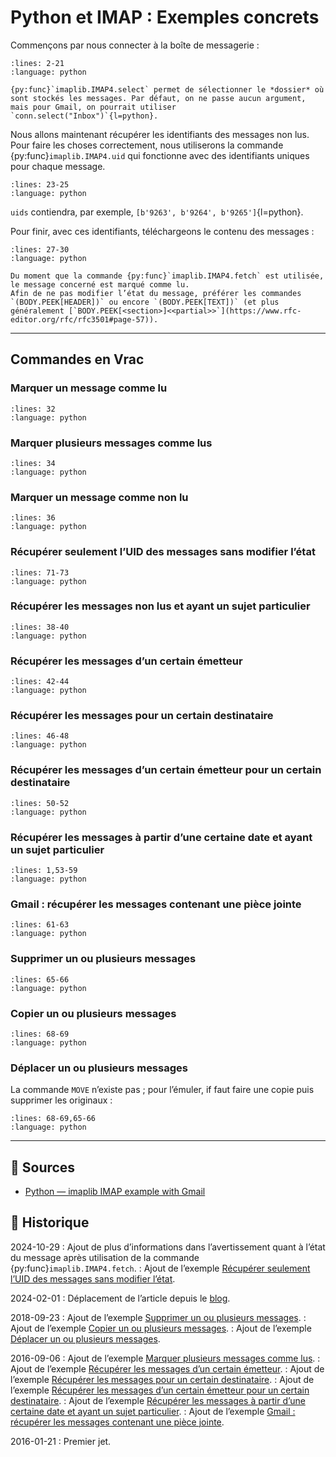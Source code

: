 # Python et IMAP : Exemples concrets

Commençons par nous connecter à la boîte de messagerie :

```{literalinclude} snippets/imap-exemples-concrets.py
:lines: 2-21
:language: python
```

```{tip}
{py:func}`imaplib.IMAP4.select` permet de sélectionner le *dossier* où sont stockés les messages. Par défaut, on ne passe aucun argument, mais pour Gmail, on pourrait utiliser `conn.select("Inbox")`{l=python}.
```

Nous allons maintenant récupérer les identifiants des messages non lus. Pour faire les choses correctement, nous utiliserons la commande {py:func}`imaplib.IMAP4.uid` qui fonctionne avec des identifiants uniques pour chaque message.

```{literalinclude} snippets/imap-exemples-concrets.py
:lines: 23-25
:language: python
```

`uids` contiendra, par exemple, `[b'9263', b'9264', b'9265']`{l=python}.

Pour finir, avec ces identifiants, téléchargeons le contenu des messages :

```{literalinclude} snippets/imap-exemples-concrets.py
:lines: 27-30
:language: python
```

```{attention}
Du moment que la commande {py:func}`imaplib.IMAP4.fetch` est utilisée, le message concerné est marqué comme lu.
Afin de ne pas modifier l’état du message, préférer les commandes `(BODY.PEEK[HEADER])` ou encore `(BODY.PEEK[TEXT])` (et plus généralement [`BODY.PEEK[<section>]<<partial>>`](https://www.rfc-editor.org/rfc/rfc3501#page-57)).
```

---

## Commandes en Vrac

### Marquer un message comme lu

```{literalinclude} snippets/imap-exemples-concrets.py
:lines: 32
:language: python
```

### Marquer plusieurs messages comme lus

```{literalinclude} snippets/imap-exemples-concrets.py
:lines: 34
:language: python
```

### Marquer un message comme non lu

```{literalinclude} snippets/imap-exemples-concrets.py
:lines: 36
:language: python
```

### Récupérer seulement l’UID des messages sans modifier l’état

```{literalinclude} snippets/imap-exemples-concrets.py
:lines: 71-73
:language: python
```

### Récupérer les messages non lus et ayant un sujet particulier

```{literalinclude} snippets/imap-exemples-concrets.py
:lines: 38-40
:language: python
```

### Récupérer les messages d’un certain émetteur

```{literalinclude} snippets/imap-exemples-concrets.py
:lines: 42-44
:language: python
```

### Récupérer les messages pour un certain destinataire

```{literalinclude} snippets/imap-exemples-concrets.py
:lines: 46-48
:language: python
```

### Récupérer les messages d’un certain émetteur pour un certain destinataire

```{literalinclude} snippets/imap-exemples-concrets.py
:lines: 50-52
:language: python
```

### Récupérer les messages à partir d’une certaine date et ayant un sujet particulier

```{literalinclude} snippets/imap-exemples-concrets.py
:lines: 1,53-59
:language: python
```

### Gmail : récupérer les messages contenant une pièce jointe

```{literalinclude} snippets/imap-exemples-concrets.py
:lines: 61-63
:language: python
```

### Supprimer un ou plusieurs messages

```{literalinclude} snippets/imap-exemples-concrets.py
:lines: 65-66
:language: python
```

### Copier un ou plusieurs messages

```{literalinclude} snippets/imap-exemples-concrets.py
:lines: 68-69
:language: python
```

### Déplacer un ou plusieurs messages

La commande `MOVE` n’existe pas ; pour l’émuler, if faut faire une copie puis supprimer les originaux :

```{literalinclude} snippets/imap-exemples-concrets.py
:lines: 68-69,65-66
:language: python
```

---

## 🎣 Sources

- [Python — imaplib IMAP example with Gmail](https://yuji.wordpress.com/2011/06/22/python-imaplib-imap-example-with-gmail/)

## 📜 Historique

2024-10-29
: Ajout de plus d’informations dans l’avertissement quant à l’état du message après utilisation de la commande {py:func}`imaplib.IMAP4.fetch`.
: Ajout de l’exemple [Récupérer seulement l’UID des messages sans modifier l’état](#recuperer-seulement-l-uid-des-messages-sans-modifier-l-etat).

2024-02-01
: Déplacement de l’article depuis le [blog](https://www.tiger-222.fr/?d=2016/01/21/16/35/09-imap-exemple-concret).

2018-09-23
: Ajout de l’exemple [Supprimer un ou plusieurs messages](#supprimer-un-ou-plusieurs-messages).
: Ajout de l’exemple [Copier un ou plusieurs messages](#copier-un-ou-plusieurs-messages).
: Ajout de l’exemple [Déplacer un ou plusieurs messages](#deplacer-un-ou-plusieurs-messages).

2016-09-06
: Ajout de l’exemple [Marquer plusieurs messages comme lus](#marquer-plusieurs-messages-comme-lus).
: Ajout de l’exemple [Récupérer les messages d’un certain émetteur](#recuperer-les-messages-d-un-certain-emetteur).
: Ajout de l’exemple [Récupérer les messages pour un certain destinataire](#recuperer-les-messages-pour-un-certain-destinataire).
: Ajout de l’exemple [Récupérer les messages d’un certain émetteur pour un certain destinataire](#recuperer-les-messages-d-un-certain-emetteur-pour-un-certain-destinataire).
: Ajout de l’exemple [Récupérer les messages à partir d’une certaine date et ayant un sujet particulier](#recuperer-les-messages-a-partir-d-une-certaine-date-et-ayant-un-sujet-particulier).
: Ajout de l’exemple [Gmail : récupérer les messages contenant une pièce jointe](#gmail-recuperer-les-messages-contenant-une-piece-jointe).

2016-01-21
: Premier jet.
